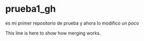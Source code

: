 # prueba1_gh
es mi primer repositorio de prueba 
y ahora lo modifico un poco
<p>This line is here to show how merging works.</p>